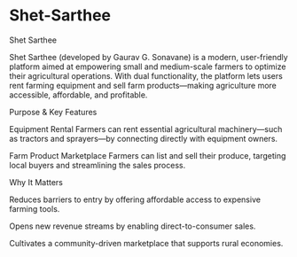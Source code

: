 # Shet-Sarthee
Shet Sarthee

Shet Sarthee (developed by Gaurav G. Sonavane) is a modern, user-friendly platform aimed at empowering small and medium-scale farmers to optimize their agricultural operations. With dual functionality, the platform lets users rent farming equipment and sell farm products—making agriculture more accessible, affordable, and profitable.

Purpose & Key Features

Equipment Rental
Farmers can rent essential agricultural machinery—such as tractors and sprayers—by connecting directly with equipment owners.

Farm Product Marketplace
Farmers can list and sell their produce, targeting local buyers and streamlining the sales process.

Why It Matters

Reduces barriers to entry by offering affordable access to expensive farming tools.

Opens new revenue streams by enabling direct-to-consumer sales.

Cultivates a community-driven marketplace that supports rural economies.
